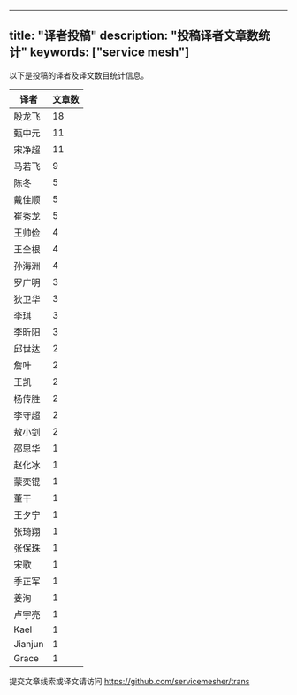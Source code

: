 
---
title: "译者投稿"
description: "投稿译者文章数统计"
keywords: ["service mesh"]
---

以下是投稿的译者及译文数目统计信息。

| 译者 | 文章数 |
| ---- | ---- |
|殷龙飞 | 18|
|甄中元 | 11|
|宋净超 | 11|
|马若飞 | 9|
|陈冬 | 5|
|戴佳顺 | 5|
|崔秀龙 | 5|
|王帅俭 | 4|
|王全根 | 4|
|孙海洲 | 4|
|罗广明 | 3|
|狄卫华 | 3|
|李琪 | 3|
|李昕阳 | 3|
|邱世达 | 2|
|詹叶 | 2|
|王凯 | 2|
|杨传胜 | 2|
|李守超 | 2|
|敖小剑 | 2|
|邵思华 | 1|
|赵化冰 | 1|
|蒙奕锟 | 1|
|董干 | 1|
|王夕宁 | 1|
|张琦翔 | 1|
|张保珠 | 1|
|宋歌 | 1|
|季正军 | 1|
|姜洵 | 1|
|卢宇亮 | 1|
|Kael | 1|
|Jianjun | 1|
|Grace | 1|
提交文章线索或译文请访问 https://github.com/servicemesher/trans
